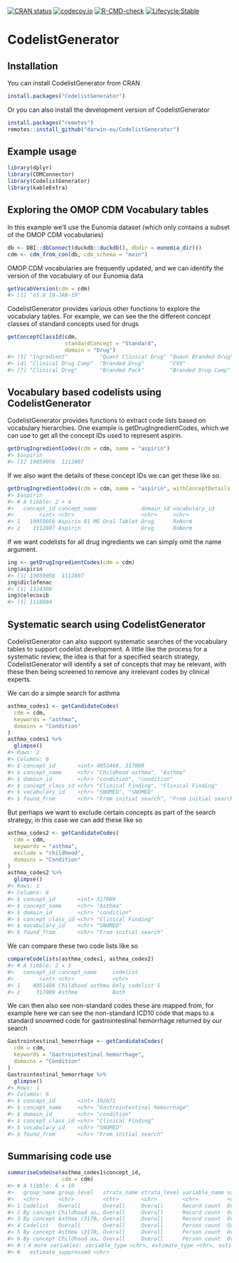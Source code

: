 
<!-- README.md is generated from README.Rmd. Please edit that file -->
<!-- badges: start -->

[![CRAN
status](https://www.r-pkg.org/badges/version/CodelistGenerator)](https://CRAN.R-project.org/package=CodelistGenerator)
[![codecov.io](https://codecov.io/github/darwin-eu/CodelistGenerator/coverage.svg?branch=main)](https://app.codecov.io/github/darwin-eu/CodelistGenerator?branch=main)
[![R-CMD-check](https://github.com/darwin-eu/CodelistGenerator/workflows/R-CMD-check/badge.svg)](https://github.com/darwin-eu/CodelistGenerator/actions)
[![Lifecycle:Stable](https://img.shields.io/badge/Lifecycle-Stable-97ca00)](https://lifecycle.r-lib.org/articles/stages.html)
<!-- badges: end -->

# CodelistGenerator

## Installation

You can install CodelistGenerator from CRAN

``` r
install.packages("CodelistGenerator")
```

Or you can also install the development version of CodelistGenerator

``` r
install.packages("remotes")
remotes::install_github("darwin-eu/CodelistGenerator")
```

## Example usage

``` r
library(dplyr)
library(CDMConnector)
library(CodelistGenerator)
library(kableExtra)
```

## Exploring the OMOP CDM Vocabulary tables

In this example we’ll use the Eunomia dataset (which only contains a
subset of the OMOP CDM vocabularies)

``` r
db <- DBI::dbConnect(duckdb::duckdb(), dbdir = eunomia_dir())
cdm <- cdm_from_con(db, cdm_schema = "main")
```

OMOP CDM vocabularies are frequently updated, and we can identify the
version of the vocabulary of our Eunomia data

``` r
getVocabVersion(cdm = cdm)
#> [1] "v5.0 18-JAN-19"
```

CodelistGenerator provides various other functions to explore the
vocabulary tables. For example, we can see the the different concept
classes of standard concepts used for drugs

``` r
getConceptClassId(cdm,
                  standardConcept = "Standard",
                  domain = "Drug")
#> [1] "Ingredient"          "Quant Clinical Drug" "Quant Branded Drug" 
#> [4] "Clinical Drug Comp"  "Branded Drug"        "CVX"                
#> [7] "Clinical Drug"       "Branded Pack"        "Branded Drug Comp"
```

## Vocabulary based codelists using CodelistGenerator

CodelistGenerator provides functions to extract code lists based on
vocabulary hierarchies. One example is getDrugIngredientCodes, which we
can use to get all the concept IDs used to represent aspirin.

``` r
getDrugIngredientCodes(cdm = cdm, name = "aspirin")
#> $aspirin
#> [1] 19059056  1112807
```

If we also want the details of these concept IDs we can get these like
so.

``` r
getDrugIngredientCodes(cdm = cdm, name = "aspirin", withConceptDetails = TRUE)
#> $aspirin
#> # A tibble: 2 × 4
#>   concept_id concept_name              domain_id vocabulary_id
#>        <int> <chr>                     <chr>     <chr>        
#> 1   19059056 Aspirin 81 MG Oral Tablet Drug      RxNorm       
#> 2    1112807 Aspirin                   Drug      RxNorm
```

If we want codelists for all drug ingredients we can simply omit the
name argument.

``` r
ing <- getDrugIngredientCodes(cdm = cdm)
ing$aspirin
#> [1] 19059056  1112807
ing$diclofenac
#> [1] 1124300
ing$celecoxib
#> [1] 1118084
```

## Systematic search using CodelistGenerator

CodelistGenerator can also support systematic searches of the vocabulary
tables to support codelist development. A little like the process for a
systematic review, the idea is that for a specified search strategy,
CodelistGenerator will identify a set of concepts that may be relevant,
with these then being screened to remove any irrelevant codes by
clinical experts.

We can do a simple search for asthma

``` r
asthma_codes1 <- getCandidateCodes(
  cdm = cdm,
  keywords = "asthma",
  domains = "Condition"
) 
asthma_codes1 %>% 
  glimpse()
#> Rows: 2
#> Columns: 6
#> $ concept_id       <int> 4051466, 317009
#> $ concept_name     <chr> "Childhood asthma", "Asthma"
#> $ domain_id        <chr> "condition", "condition"
#> $ concept_class_id <chr> "Clinical Finding", "Clinical Finding"
#> $ vocabulary_id    <chr> "SNOMED", "SNOMED"
#> $ found_from       <chr> "From initial search", "From initial search"
```

But perhaps we want to exclude certain concepts as part of the search
strategy, in this case we can add these like so

``` r
asthma_codes2 <- getCandidateCodes(
  cdm = cdm,
  keywords = "asthma",
  exclude = "childhood",
  domains = "Condition"
) 
asthma_codes2 %>% 
  glimpse()
#> Rows: 1
#> Columns: 6
#> $ concept_id       <int> 317009
#> $ concept_name     <chr> "Asthma"
#> $ domain_id        <chr> "condition"
#> $ concept_class_id <chr> "Clinical Finding"
#> $ vocabulary_id    <chr> "SNOMED"
#> $ found_from       <chr> "From initial search"
```

We can compare these two code lists like so

``` r
compareCodelists(asthma_codes1, asthma_codes2)
#> # A tibble: 2 × 3
#>   concept_id concept_name     codelist       
#>        <int> <chr>            <chr>          
#> 1    4051466 Childhood asthma Only codelist 1
#> 2     317009 Asthma           Both
```

We can then also see non-standard codes these are mapped from, for
example here we can see the non-standard ICD10 code that maps to a
standard snowmed code for gastrointestinal hemorrhage returned by our
search

``` r
Gastrointestinal_hemorrhage <- getCandidateCodes(
  cdm = cdm,
  keywords = "Gastrointestinal hemorrhage",
  domains = "Condition"
)
Gastrointestinal_hemorrhage %>% 
  glimpse()
#> Rows: 1
#> Columns: 6
#> $ concept_id       <int> 192671
#> $ concept_name     <chr> "Gastrointestinal hemorrhage"
#> $ domain_id        <chr> "condition"
#> $ concept_class_id <chr> "Clinical Finding"
#> $ vocabulary_id    <chr> "SNOMED"
#> $ found_from       <chr> "From initial search"
```

## Summarising code use

``` r
summariseCodeUse(asthma_codes1$concept_id,  
                 cdm = cdm)
#> # A tibble: 6 × 10
#>   group_name group_level   strata_name strata_level variable_name variable_level
#>   <chr>      <chr>         <chr>       <chr>        <chr>         <chr>         
#> 1 Codelist   Overall       Overall     Overall      Record count  Overall       
#> 2 By concept Childhood as… Overall     Overall      Record count  Overall       
#> 3 By concept Asthma (3170… Overall     Overall      Record count  Overall       
#> 4 Codelist   Overall       Overall     Overall      Person count  Overall       
#> 5 By concept Asthma (3170… Overall     Overall      Person count  Overall       
#> 6 By concept Childhood as… Overall     Overall      Person count  Overall       
#> # ℹ 4 more variables: variable_type <chr>, estimate_type <chr>, estimate <int>,
#> #   estimate_suppressed <chr>
```
